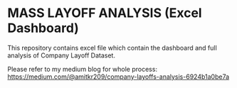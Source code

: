 # MASS LAYOFF ANALYSIS (Excel Dashboard)
This repository contains excel file which contain the dashboard and full analysis of Company Layoff Dataset.

Please refer to my medium blog for whole process: https://medium.com/@amitkr209/company-layoffs-analysis-6924b1a0be7a
